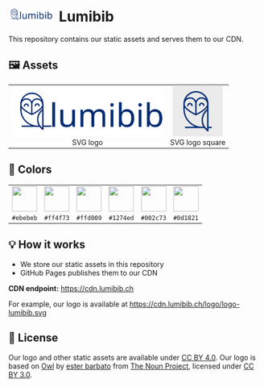<h1><img alt="Lumibib logo" src="./logo/logo-lumibib-color.svg" height="29">&nbsp; Lumibib</h1>

This repository contains our static assets and serves them to our CDN.

## 🖼️ Assets

<table>
  <tr>
    <td style="text-align: center">
      <a href="https://cdn.lumibib.ch/logo/logo-lumibib-color.svg">
        <img alt="" src="./logo/logo-lumibib-color.svg" height="100">
      </a>
      <div>SVG logo</div>
    </td>
    <td style="text-align: center">
      <a href="https://cdn.lumibib.ch/logo/logo-lumibib-square.svg">
        <img alt="" src="./logo/logo-lumibib-square.svg" height="100">
      </a>
      <div>SVG logo square</div>
  </td>
  </tr>
</table>

## 🌈 Colors

<table>
  <tr>
    <td style="text-align: center">
      <img alt="" height="50" width="50" src="https://via.placeholder.com/50/ebebeb?text=%20">
      <div><code>#ebebeb</code></div>
    </td>
    <td style="text-align: center">
      <img alt="" height="50" width="50" src="https://via.placeholder.com/50/ff4f73?text=%20">
      <div><code>#ff4f73</code></div>
    </td>
    <td style="text-align: center">
      <img alt="" height="50" width="50" src="https://via.placeholder.com/50/ffd009?text=%20">
      <div><code>#ffd009</code></div>
    </td>
    <td style="text-align: center">
      <img alt="" height="50" width="50" src="https://via.placeholder.com/50/1274ed?text=%20">
      <div><code>#1274ed</code></div>
  </td>
    <td style="text-align: center">
      <img alt="" height="50" width="50" src="https://via.placeholder.com/50/002c73?text=%20">
      <div><code>#002c73</code></div>
  </td>
    <td style="text-align: center">
      <img alt="" height="50" width="50" src="https://via.placeholder.com/50/0d1821?text=%20">
      <div><code>#0d1821</code></div>
  </td>
  </tr>
</table>

## 💡 How it works

- We store our static assets in this repository
- GitHub Pages publishes them to our CDN

**CDN endpoint:** https://cdn.lumibib.ch

For example, our logo is available at https://cdn.lumibib.ch/logo/logo-lumibib.svg

## 📄 License

Our logo and other static assets are available under [CC BY 4.0](https://creativecommons.org/licenses/by/4.0/). Our logo is based on [Owl](https://thenounproject.com/term/owl/1498942/) by [ester barbato](https://thenounproject.com/barbato.ester/) from [The Noun Project](https://thenounproject.com), licensed under [CC BY 3.0](https://creativecommons.org/licenses/by/3.0/).
